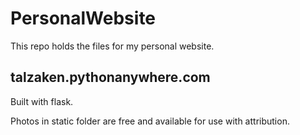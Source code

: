 # PersonalWebsite
This repo holds the files for my personal website. 
## talzaken.pythonanywhere.com
Built with flask.

Photos in static folder are free and available for use with attribution.
